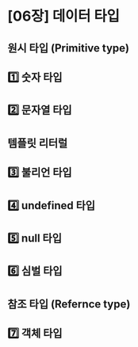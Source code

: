 # [06장] 데이터 타입

## 원시 타입 (Primitive type)
## 1️⃣ 숫자 타입
## 2️⃣ 문자열 타입
## 템플릿 리터럴
## 3️⃣ 불리언 타입
## 4️⃣ undefined 타입
## 5️⃣ null 타입
## 6️⃣ 심벌 타입

## 참조 타입 (Refernce type)
## 7️⃣ 객체 타입